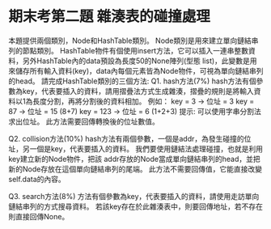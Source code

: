 # 期末考第二題 雜湊表的碰撞處理
本題提供兩個類別，Node和HashTable類別。
Node類別是用來建立單向鏈結串列的節點類別。
HashTable物件有個使用insert方法，它可以插入一連串整數資料，另外HashTable內的data預設為長度50的None陣列(型態 list)，此變數是用來儲存所有輸入資料(key)，data內每個元素皆為Node物件，可視為單向鏈結串列的head。
請完成HashTable類別的三個方法:
Q1. hash方法(7%)
hash方法有個參數為key，代表要插入的資料，請用摺疊法方式生成雜湊，摺疊的規則是將輸入資料以1為長度分割，再將分割後的資料相加。
例如：
key = 3 -> 位址 = 3
key = 87 -> 位址 = 15 (8+7)
key = 123 -> 位址 = 6 (1+2+3)
提示: 可以使用字串分割法求出位址。
此方法需要回傳轉換後的位址數值。

Q2. collision方法(10%)
hash方法有兩個參數，一個是addr，為發生碰撞的位址，另一個是key，代表要插入的資料。
我們要使用鏈結法處理碰撞，也就是利用key建立新的Node物件，把該 addr存放的Node當成單向鏈結串列的head，並把新的Node存放在這個單向鏈結串列的尾端。
此方法不需要回傳值，它能直接改變self.data的內容。

Q3. search方法(8%)
方法有個參數為key，代表要插入的資料，請使用走訪單向鏈結串列的方式搜尋資料。
若該key存在於此雜湊表中，則要回傳地址，若不存在則直接回傳None。
